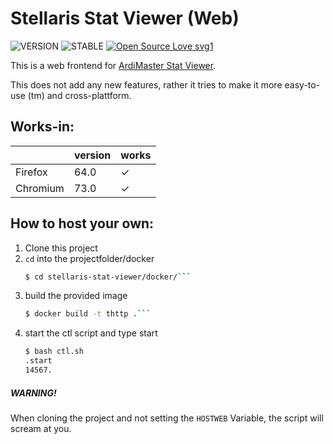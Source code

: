 # Stellaris Stat Viewer (Web)
![VERSION](https://img.shields.io/badge/version-0.0-blue.svg) ![STABLE](https://img.shields.io/badge/stable-no-red.svg) [![Open Source Love svg1](https://badges.frapsoft.com/os/v1/open-source.svg?v=103)](https://github.com/ellerbrock/open-source-badges/)

 <link rel="stylesheet" href="https://www.w3schools.com/w3css/4/w3.css">

This is a web frontend for [ArdiMaster Stat Viewer](https://github.com/ArdiMaster/Stellaris-Stat-Viewer).

This does not add any new features, rather it tries to make it more
easy-to-use (tm) and cross-plattform.

## Works-in:
| | version | works|
|-|-|-|
| Firefox | 64.0| &#x2713; |
| Chromium| 73.0| &#x2713; |

## How to host your own:
1. Clone this project
2. `cd` into the projectfolder/docker
   ```bash
   $ cd stellaris-stat-viewer/docker/```
3. build the provided image
   ```bash
   $ docker build -t thttp .```
4. start the ctl script and type start
   ```bash
   $ bash ctl.sh
   .start
   14567.
   ```

<div class="w3-panel w3-pale-red w3-leftbar w3-border-red">
    <h5>WARNING!</h5>
    <p>When cloning the project and not setting the <code>HOSTWEB</code>
    Variable, the script will scream at you.</p>
</div>
